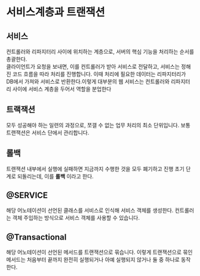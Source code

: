 # 서비스계층과 트랜잭션

## 서비스
컨트롤러와 리파지터리 사이에 위치하는 계층으로, 서버의 핵심 기능을 처리하는 순서를 총괄한다.  
클라이언트가 요청을 보내면, 이를 컨트롤러가 받아 서비스로 전달하고, 서비스는 정해진 코드 흐름을 따라 처리를 진행합니다. 이때 처리에 필요한 데이터는 리파지터리가 DB에서 가져와 서비스로 반환한다.이렇게 대부분의 웹 서비스는 컨트롤러와 리파지터리 사이에 서비스 계층을 두어서 역할을 분업한다

## 트랙잭션
모두 성공해야 하는 일련의 과정으로, 쪼갤 수 없는 업무 처리의 최소 단위입니다. 보통 트랜잭션은 서비스 단에서 관리합니다.

## 롤백
트랜잭션 내부에서 실행에 실패하면 지금까지 수행한 것을 모두 폐기하고 진행 초기 단계로 되돌리는데, 이를 **롤백** 이라고 한다.

## @SERVICE
해당 어노테이션이 선언된 클래스를 서비스로 인식해 서비스 객체를 생성한다. 컨트롤러는 객체 주입하는 방식으로 서비스 객체를 사용할 수 있습니다.

## @Transactional
해당 어노테이션이 선언된 메서드를 트랜잭션으로 묶습니다. 이렇게 트랜잭션으로 묶인 메서드는 처음부터 끝까지 완전히 실행되거나 아예 실행되지 않거나 둘 중 하나로 동작한다.
